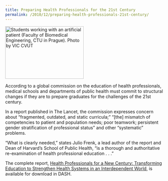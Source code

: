 ```yaml
---
title: Preparing Health Professionals for the 21st Century
permalink: /2010/12/preparing-health-professionals-21st-century/
---
```

<img src="{{site.baseurl}}/assets/img/Artificial_patient_FBE_CTU.jpg" alt="Students working with an artificial patient (Faculty of Biomedical Engineering, CTU in Prague). Photo by VIC CVUT" title="Students working with an artificial patient (Faculty of Biomedical Engineering, CTU in Prague). Photo by VIC CVUT" class="floatright" height="167" width="250">

According to a global commission on the education of health professionals, medical schools and departments of public health must commit to structural changes if they are to prepare graduates for the challenges of the 21st century.

In a report published in The Lancet, the commission expresses concern about “fragmented, outdated, and static curricula;” “[the] mismatch of competencies to patient and population needs; poor teamwork; persistent gender stratification of professional status” and other “systematic” problems.

“What is clearly needed,” states Julio Frenk, a lead author of the report and Dean of Harvard’s School of Public Health, “is a thorough and authoritative re-examination of health professional education . . .”

The complete report, [Health Professionals for a New Century: Transforming Education to Strengthen Health Systems in an Interdependent World](http://nrs.harvard.edu/urn-3:HUL.InstRepos:4626403), is available for download in DASH.
